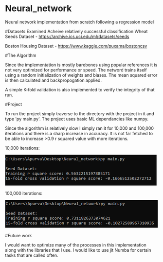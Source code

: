 # Neural_network
Neural network implementation from scratch following a regression model

#Datasets Examined
Acheive relatively successful classification
Wheat Seeds Dataset - https://archive.ics.uci.edu/ml/datasets/seeds

Boston Housing Dataset - https://www.kaggle.com/puxama/bostoncsv

#The Algorithm

Since the implementation is mostly barebones using popular references it is not very optimized for performance or speed. The netword trains itself using a random initialization of weights and biases. The mean squared error is then calculated and backpropogation applied.

A simple K-fold validation is also implemented to verify the integrity of that run.

#Project

To run the project simply traverse to the directory with the project in it and type 'py main.py'. The project uses basic ML dependancies like numpy.

Since the algorithm is relatively slow I simply ran it for 10,000 and 100,000 iterations and there is a sharp increase in accuracy. It is not far fetched to be able to increase >0.9 r squared value with more iterations.

10,000 iterations:

![alt text](https://github.com/apurva-rai/Neural_network/blob/main/images/run1.png?raw=true)

100,000 iterations:

![alt text](https://github.com/apurva-rai/Neural_network/blob/main/images/run2.png?raw=true)

#Future work

I would want to optimize many of the processes in this implementation along with the libraries that I use. I would like to use jit Numba for certain tasks that are called often.
